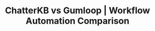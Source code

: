 ---
layout: marketing-comparison
sitemap:
  exclude: 'no'

title: ChatterKB vs Gumloop | Workflow Automation Comparison
description: "See why teams choose ChatterKB's knowledge-driven automation over Gumloop's credit-based AI workflow builder."

hero:
  title: "ChatterKB vs Gumloop"
  description: "Discover how ChatterKB’s memory-first automation platform stacks up against Gumloop’s AI canvas builder."
  image: /assets/images/marketing/gumloop-compare-hero.png
  primary_button:
    text: Try ChatterKB Free
    url: "https://app.chatterkb.com/auth/signup"
  secondary_button:
    text: Book a Demo
    url: "https://calendar.google.com/calendar/u/0/appointments/schedules/AcZssZ0oYQ10os0gxZrUbzNEIvQZUJqLWVeGM"

show_workflow_library: false

competitor_name: Gumloop

differences:
  rows:
    - label: "Pricing model"
      chatterkb: "Flat subscription, unlimited workflows"
      competitor: "Credit-based (1 credit = 1 execution / AI call)"
    - label: "Workflow builder"
      chatterkb: "Plain-language prompts"
      competitor: "Drag-and-drop AI canvas"
    - label: "Knowledge management"
      chatterkb: "Built-in KB grows over time"
      competitor: "None"
    - label: "Integrations"
      chatterkb: "Internal tools + 5,000+ via Zapier MCP"
      competitor: "Focused on core business apps"
    - label: "AI approach"
      chatterkb: "Memory-first, context-aware"
      competitor: "Prompt-to-node, stateless"

about:
  chatterkb: |
    ChatterKB transforms how teams work by turning conversations into intelligent workflows. Unlike traditional automation tools that require technical expertise, ChatterKB lets anyone create powerful workflows simply by describing what they need in plain English.

    With ChatterKB, your team can:
    - Convert natural language instructions into executable workflows without coding
    - Automatically capture insights and decisions in a searchable knowledge base
    - Connect to existing tools and data sources without disrupting workflows
    - Build institutional memory that grows smarter with every interaction
    - Deploy workflows that adapt to new information and self-correct

    Compared with visual tools like Gumloop, ChatterKB provides a conversation-first experience that preserves context, creates reusable knowledge, and scales across the organization with zero learning curve.

  competitor: |
    Gumloop is an AI-powered automation platform that combines a visual canvas with large language models. Business users drag steps onto an infinite canvas, describe what they want each step to do, and Gumloop’s AI converts that prompt into a working node.

    Key capabilities include:
    - Prompt-to-node generation for common business apps (G Suite, Slack, Salesforce, etc.)
    - Credits that can be spent on workflow executions, AI calls, data enrichment, and web scraping
    - Managed SaaS with SOC 2 Type II, HIPAA readiness, and optional Virtual Private Cloud deployments
    - Chrome extension to trigger flows from any web page

    Gumloop aims to balance power and usability, giving non-technical teams a low-code way to automate everyday tasks while still offering custom JavaScript nodes for developers.

pricing:
  chatterkb: |
    - **Free Plan**: $0 - 1 KB, 20 credits/mo
    - **Lite Plan**: $12/mo - 1 KB, 100 credits/mo
    - **Plus Plan**: $25/mo - 3 KBs, 350 credits/mo
    - **Pro Plan**: $50/mo - 5 KBs, 800 credits/mo
    - **Business Plan**: Starting at $250/month - Custom KBs, credits, and users
    - **20% discount** on all plans with annual billing
    - All plans include unlimited knowledge storage
    - No hidden fees or premium upsells - all internal tools included
    - 30-day money-back guarantee on annual plans
  competitor: |
    - **Free tier**: 1,000 credits / month
    - **Starter**: $97 / month → 30,000 credits
    - **Pro**: $297 / month → 75,000 credits, unlimited workspaces
    - 1 credit = 1 execution or AI / data action

mid_cta:
  headline: "Automate knowledge-driven workflows in minutes—not days."
  image: /assets/images/marketing/gumloop-compare-mid-cta.png
  button_text: Try ChatterKB Free
  button_url: "https://app.chatterkb.com/auth/signup"

components:
  - title: Enterprise
    cb_text: |
        - **Data Sovereignty Options**: Control where your data lives with flexible deployment options that allow you to keep sensitive information in your own databases and servers while leveraging ChatterKB's processing capabilities
        - **Data Residency Controls**: Specify geographic locations for data storage and processing to meet regional compliance requirements
        - **Tenant Isolation**: Multi-tenant architecture with complete data separation between business units or client accounts
        - **Audit Logging**: Comprehensive activity tracking for compliance and security monitoring, with exportable logs for SIEM integration
        - **API-First Architecture**: Well-documented APIs for seamless integration with existing enterprise systems and custom applications
        - **Batch Processing**: Handle large-scale data operations efficiently for enterprise data volumes
        - **Role-Based Access Controls**: Granular permission settings for system features based on organizational roles
        - **Team Collaboration**: Built-in collaboration features for cross-functional teams
        - **Enterprise Billing**: Flexible enterprise billing options including invoicing
        - **Support**: Dedicated customer support with responsive service

    competitor_text: |
        - **SOC 2 Type II & HIPAA-ready**: Compliance features baked into Gumloop’s managed cloud
        - **SSO & RBAC**: Single Sign-On with granular role permissions
        - **Virtual Private Cloud**: Optional VPC deployment for extra isolation
        - **Audit Logs**: Track user actions for security reviews
        - **Managed Infrastructure**: No servers to maintain, but less control compared with self-hosted alternatives
        - **Bring Your Own Keys**: Optionally use your own OpenAI or data provider keys
        - **Limited Knowledge Controls**: No persistent knowledge base or versioned memory
    bg: ""

  - title: Ease of Use
    cb_text: |
        ChatterKB eliminates the need for flowcharts entirely:

        - **Write, Don't Diagram**: Simply describe the outcome—ChatterKB handles the logic.
        - **Zero Learning Curve**: New hires build workflows on day one, no training required.
        - **Conversational Debugging**: If a workflow fails, just explain what happened; the system self-corrects.
        - **Contextual Suggestions**: Recommendations improve as ChatterKB learns your terminology and historical decisions.

    competitor_text: |
        Gumloop’s open canvas greatly simplifies traditional node editors, yet still requires users to plan and arrange each step:

        - **Drag-and-Drop Logic**: Map out processes visually, connect and configure each node.
        - **Prompt-to-Node Assist**: AI generates node configurations, but users often refine settings manually.
        - **Execution Credits**: Users must monitor credit consumption for high-volume or AI-heavy flows.
        - **Learning Curve**: Less technical than developer-oriented tools, but still demands understanding of branching, triggers, and data formats.
    bg: bg-body-tertiary

  - title: AI Automation
    cb_text: |
        ChatterKB embeds AI into every layer via its memory-first architecture:

        - **Persistent Knowledge**: Each run enriches an organization-wide knowledge graph.
        - **Natural Language Creation**: Entire workflows are generated, tested, and refined through conversation.
        - **Adaptive Execution**: Flows self-adjust based on real-time context and newly ingested information.
        - **Unified Experience**: No switching between AI tools and workflow designer—the interface is conversational from start to finish.

    competitor_text: |
        Gumloop leverages AI mainly for step generation and enrichment:

        - **Prompt-Driven Nodes**: Describe a task and Gumloop converts it into a node.
        - **AI Credits**: Large language model calls draw from the same credit pool as other actions.
        - **Stateless Flows**: Each execution starts fresh—historical context isn’t retained across runs.
        - **Custom Nodes**: Developers can add JavaScript for advanced logic, but business users may need assistance for complex branching.
    bg: ""

  - title: Workflow Reliability
    cb_text: |
        ChatterKB's memory-centric architecture delivers superior reliability:

        - **Self-Correcting Workflows**: Workflows automatically adapt to new information and recover from errors
        - **Reasoner-Based Architecture**: Specialized components handle different tasks with focused context
        - **Intelligent Replanning**: When unexpected situations arise, workflows can replan steps without human intervention
        - **Comprehensive Monitoring**: Built-in monitoring ensures workflows complete successfully even during infrastructure changes

    competitor_text: |
        Gumloop's canvas approach relies on traditional flow execution:

        - **Manual Error Handling**: Users must anticipate and program error conditions
        - **Fixed Execution Paths**: Flows follow predetermined paths regardless of new context
        - **Restart Required**: Failed executions typically need manual intervention
        - **Limited Self-Correction**: Canvas nodes cannot autonomously adapt to changing conditions
    bg: bg-body-tertiary

  - title: Long-Term Value
    cb_text: |
        ChatterKB delivers increasing returns over time:

        - **Institutional Memory**: Every interaction builds your knowledge graph, making future workflows smarter
        - **Relationship-Based Learning**: The system automatically connects related concepts across conversations
        - **Reduced Training Costs**: New team members benefit from accumulated knowledge and context
        - **Workflow Evolution**: Existing workflows improve automatically as your knowledge base grows

    competitor_text: |
        Gumloop provides consistent but non-compounding value:

        - **Static Workflows**: Canvas designs remain fixed unless manually updated
        - **No Knowledge Retention**: Each execution starts fresh without historical context
        - **Separate Knowledge Management**: Requires additional tools for institutional memory
        - **Manual Optimization**: Workflows must be manually refined based on performance
    bg: ""
    
choose:
  chatterkb:
    - "You need institutional memory and automation in one platform"
    - "You prefer plain-language creation over visual mapping"
    - "You want predictable pricing without execution credits"
    - "Marketing, client service, or compliance drive your use cases"
  competitor:
    - "You’re a business team that enjoys designing flows on a canvas"
    - "You don’t need a persistent knowledge base"
    - "You’re comfortable managing credit consumption and AI costs"
    - "You want pre-built scrapers and enrichment bundled with your plan"

cta:
  title: "Ready to experience knowledge-driven automation?"
  description: "Start your free trial today and see how ChatterKB turns scattered knowledge into compounding intelligence."
  primary_button:
    text: Try ChatterKB Free
    url: "https://app.chatterkb.com/auth/signup"
  secondary_button:
    text: Book a Demo
    url: "https://calendar.google.com/calendar/u/0/appointments/schedules/AcZssZ0oYQ10os0gxZrUbzNEIvQZUJqLWVeGM"

content_title: ""

icons:
  chatterkb: /assets/images/chatterkb-logo-ex.png
  competitor: /assets/images/competitors/gumloop.webp
--- 